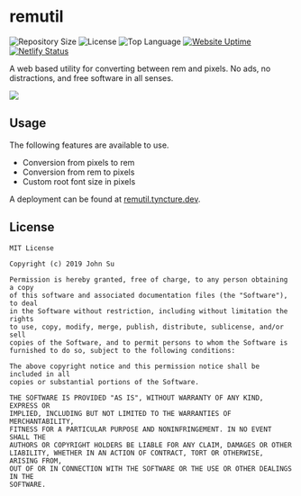 # remutil
![Repository Size](https://img.shields.io/github/repo-size/Tyncture/remutil.svg?t&style=flat-square)
![License](https://img.shields.io/github/license/Tyncture/remutil.svg?&style=flat-square)
![Top Language](https://img.shields.io/github/languages/top/Tyncture/remutil.svg?&style=flat-square)
[![Website Uptime](https://img.shields.io/website-up-down-green-red/http/remutil.tyncture.dev.svg?label=remutil.tynvcture.dev&style=flat-square)](https://remutil.tyncture.dev)
[![Netlify Status](https://api.netlify.com/api/v1/badges/2fe921ff-bbac-48f1-8c61-38462f837370/deploy-status)](https://remutil.tyncture.dev)


A web based utility for converting between rem and pixels. No ads, no distractions, 
and free software in all senses.

![](https://i.imgur.com/f7P1onc.png)

## Usage

The following features are available to use.
- Conversion from pixels to rem
- Conversion from rem to pixels
- Custom root font size in pixels

A deployment can be found at [remutil.tyncture.dev](https://remutil.tyncture.dev/).

## License
```
MIT License

Copyright (c) 2019 John Su

Permission is hereby granted, free of charge, to any person obtaining a copy
of this software and associated documentation files (the "Software"), to deal
in the Software without restriction, including without limitation the rights
to use, copy, modify, merge, publish, distribute, sublicense, and/or sell
copies of the Software, and to permit persons to whom the Software is
furnished to do so, subject to the following conditions:

The above copyright notice and this permission notice shall be included in all
copies or substantial portions of the Software.

THE SOFTWARE IS PROVIDED "AS IS", WITHOUT WARRANTY OF ANY KIND, EXPRESS OR
IMPLIED, INCLUDING BUT NOT LIMITED TO THE WARRANTIES OF MERCHANTABILITY,
FITNESS FOR A PARTICULAR PURPOSE AND NONINFRINGEMENT. IN NO EVENT SHALL THE
AUTHORS OR COPYRIGHT HOLDERS BE LIABLE FOR ANY CLAIM, DAMAGES OR OTHER
LIABILITY, WHETHER IN AN ACTION OF CONTRACT, TORT OR OTHERWISE, ARISING FROM,
OUT OF OR IN CONNECTION WITH THE SOFTWARE OR THE USE OR OTHER DEALINGS IN THE
SOFTWARE.
```
